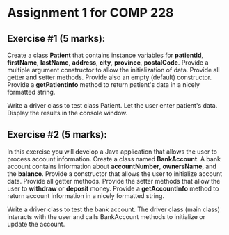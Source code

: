 # Assignment 1 for COMP 228

## Exercise #1 (5 marks):

Create a class **Patient** that contains instance variables for **patientId**, **firstName**, **lastName**, **address**, **city**, **province**, **postalCode**. Provide a multiple argument constructor to allow the initialization of data. Provide all getter and setter methods. Provide also an empty (default) constructor. Provide a **getPatientInfo** method to return patient's data in a nicely formatted string.

Write a driver class to test class Patient. Let the user enter patient's data. Display the results in the console window.
										

## Exercise #2 (5 marks):
 
In this exercise you will develop a Java application that allows the user to process account information.  Create a class named **BankAccount**. A bank account contains information about **accountNumber**, **ownersName**, and the **balance**. Provide a constructor that allows the user to initialize account data. Provide all getter methods. Provide the setter methods that allow the user to **withdraw** or **deposit** money. Provide a **getAccountInfo** method to return account information in a nicely formatted string.

Write a driver class to test the bank account.  The driver class (main class) interacts with the user and calls BankAccount methods to initialize or update the account. 

